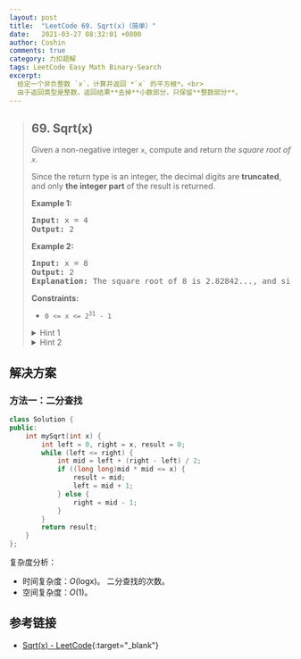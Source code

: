 ```yaml
---
layout: post
title:  "LeetCode 69. Sqrt(x)（简单）"
date:   2021-03-27 08:32:01 +0800
author: Coshin
comments: true
category: 力扣题解
tags: LeetCode Easy Math Binary-Search
excerpt:
  给定一个非负整数 `x`，计算并返回 *`x` 的平方根*。<br>
  由于返回类型是整数，返回结果**去掉**小数部分，只保留**整数部分**。
---
```

> ## 69. Sqrt(x)
> 
> Given a non-negative integer `x`, compute and return *the square root of `x`*.
> 
> Since the return type is an integer, the decimal digits are **truncated**, and
> only **the integer part** of the result is returned.
> 
> **Example 1:**
> 
> <pre>
> <strong>Input:</strong> x = 4
> <strong>Output:</strong> 2
> </pre>
> 
> **Example 2:**
> 
> <pre>
> <strong>Input:</strong> x = 8
> <strong>Output:</strong> 2
> <strong>Explanation:</strong> The square root of 8 is 2.82842..., and since the decimal part is truncated, 2 is returned.
> </pre>
> 
> **Constraints:**
> 
> * <code>0 <= x <= 2<sup>31</sup> - 1</code>
> 
> <details>
> <summary>Hint 1</summary>
> Try exploring all integers. (Credits: @annujoshi)
> </details>
> 
> <details>
> <summary>Hint 2</summary>
> Use the sorted property of integers to reduced the search space. (Credits:
> @annujoshi)
> </details>

## 解决方案

### 方法一：二分查找

```cpp
class Solution {
public:
    int mySqrt(int x) {
        int left = 0, right = x, result = 0;
        while (left <= right) {
            int mid = left + (right - left) / 2;
            if ((long long)mid * mid <= x) {
                result = mid;
                left = mid + 1;
            } else {
                right = mid - 1;
            }
        }
        return result;
    }
};
```

复杂度分析：
* 时间复杂度：*O*(logx)。
  二分查找的次数。
* 空间复杂度：*O*(1)。

## 参考链接

* [Sqrt(x) - LeetCode](https://leetcode.com/problems/sqrtx/){:target="_blank"}
